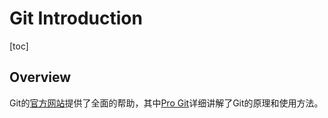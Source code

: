# Git Introduction

[toc]

## Overview

Git的[官方网站](https://git-scm.com/)提供了全面的帮助，其中[Pro Git](https://git-scm.com/book)详细讲解了Git的原理和使用方法。
